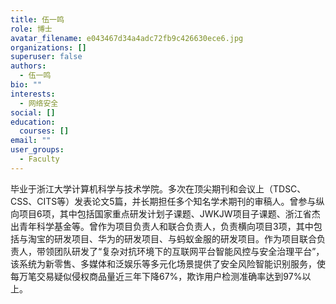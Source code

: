 ```yaml
---
title: 伍一鸣
role: 博士
avatar_filename: e043467d34a4adc72fb9c426630ece6.jpg
organizations: []
superuser: false
authors:
  - 伍一鸣
bio: ""
interests:
  - 网络安全
social: []
education:
  courses: []
email: ""
user_groups:
  - Faculty
---
```

毕业于浙江大学计算机科学与技术学院。多次在顶尖期刊和会议上（TDSC、CSS、CITS等）发表论文5篇，并长期担任多个知名学术期刊的审稿人。曾参与纵向项目6项，其中包括国家重点研发计划子课题、JWKJW项目子课题、浙江省杰出青年科学基金等。曾作为项目负责人和联合负责人，负责横向项目3项，其中包括与淘宝的研发项目、华为的研发项目、与蚂蚁金服的研发项目。作为项目联合负责人，带领团队研发了“复杂对抗环境下的互联网平台智能风控与安全治理平台”，该系统为新零售、多媒体和泛娱乐等多元化场景提供了安全风险智能识别服务，使每万笔交易疑似侵权商品量近三年下降67%，欺诈用户检测准确率达到97%以上。